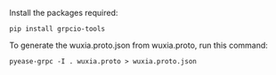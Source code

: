 Install the packages required:

```
pip install grpcio-tools
```

To generate the wuxia.proto.json from wuxia.proto, run this command:

```
pyease-grpc -I . wuxia.proto > wuxia.proto.json
```
